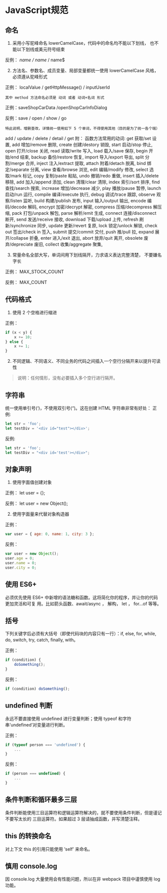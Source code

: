 # JavaScript规范

## 命名 
1. 采用小写驼峰命名 lowerCamelCase，代码中的命名均不能以下划线， 也不能以下划线或美元符号结束

反例： _name / name_ / name$

2. 方法名、参数名、成员变量、局部变量都统一使用 lowerCamelCase 风格，必须遵从驼峰形式

正例： localValue / getHttpMessage() / inputUserId 

`其中 method 方法命名必须是 动词 或者 动词+名词 形式`

正例：saveShopCarData /openShopCarInfoDialog 

反例：save / open / show / go

`特此说明，增删查改，详情统一使用如下 5 个单词，不得使用其他（目的是为了统一各个端） `

add / update / delete / detail / get 附： 函数方法常用的动词: 
get 获取/set 设置, 
add 增加/remove 删除, 
create 创建/destory 销毁, 
start 启动/stop 停止, 
open 打开/close 关闭, 
read 读取/write 写入, 
load 载入/save 保存, 
begin 开始/end 结束, 
backup 备份/restore 恢复, 
import 导入/export 导出, 
split 分割/merge 合并,
inject 注入/extract 提取, 
attach 附着/detach 脱离, 
bind 绑定/separate 分离, 
view 查看/browse 浏览, 
edit 编辑/modify 修改, 
select 选取/mark 标记, 
copy 复制/paste 粘贴, 
undo 撤销/redo 重做, 
insert 插入/delete 移除, 
add 加入/append 添加, 
clean 清理/clear 清除, 
index 索引/sort 排序, 
find 查找/search 搜索, 
increase 增加/decrease 减少, 
play 播放/pause 暂停,
launch 启动/run 运行, 
compile 编译/execute 执行, 
debug 调试/trace 跟踪, 
observe 观察/listen 监听, 
build 构建/publish 发布, 
input 输入/output 输出, 
encode 编码/decode 解码, 
encrypt 加密/decrypt 解密, 
compress 压缩/decompress 解压缩, 
pack 打包/unpack 解包, 
parse 解析/emit 生成, 
connect 连接/disconnect 断开, 
send 发送/receive 接收, 
download 下载/upload 上传, 
refresh 刷新/synchronize 同步,
update 更新/revert 复原, 
lock 锁定/unlock 解锁, 
check out 签出/check in 签入, 
submit 提交/commit 交付, 
push 推/pull 拉, 
expand 展开/collapse 折叠, 
enter 进入/exit 退出, 
abort 放弃/quit 离开, 
obsolete 废弃/depreciate 废旧, 
collect 收集/aggregate 聚集,

3. 常量命名全部大写，单词间用下划线隔开，力求语义表达完整清楚， 不要嫌名字长

正例： MAX_STOCK_COUNT 

反例： MAX_COUNT

## 代码格式 
1. 使用 2 个空格进行缩进

正例： 
```js
if (x < y) { 
    x += 10; 
} else { 
    x += 1; 
}

```

2. 不同逻辑、不同语义、不同业务的代码之间插入一个空行分隔开来以提升可读性 

> 说明：任何情形，没有必要插入多个空行进行隔开。


## 字符串
统一使用单引号(‘)，不使用双引号(“)。这在创建 HTML 字符串非常有好处： 正例:

```js
let str = 'foo'; 
let testDiv = '<div id="test"></div>'; 
```

反例: 

```js
let str = 'foo'; 
let testDiv = "<div id='test'></div>";
```

## 对象声明
1. 使用字面值创建对象

正例： let user = {}; 

反例： let user = new Object();

2. 使用字面量来代替对象构造器

正例： 

```js
var user = { age: 0, name: 1, city: 3 };
```
反例： 

```js
var user = new Object(); 
user.age = 0; 
user.name = 0; 
user.city = 0;
```

## 使用 ES6+
必须优先使用 ES6+ 中新增的语法糖和函数。这将简化你的程序，并让你的代码更加灵活和可复 用。比如箭头函数、await/async ， 解构， let ， for…of 等等。

## 括号
下列关键字后必须有大括号（即使代码块的内容只有一行）：if, else, for, while, do, switch, try, catch, finally, with。

正例： 

```js
if (condition) { 
    doSomething(); 
}
```

反例：

```js
if (condition) doSomething();
```

## undefined 判断
永远不要直接使用 undefined 进行变量判断；使用 typeof 和字符串’undefined’对变量进行判断。 

正例：

```js
if (typeof person === 'undefined') { 
    ... 
}
```

反例： 

```js
if (person === undefined) { 
    ... 
}
```

## 条件判断和循环最多三层
条件判断能使用三目运算符和逻辑运算符解决的，就不要使用条件判断，但是谨记不要写太长的 三目运算符。如果超过 3 层请抽成函数，并写清楚注释。

## this 的转换命名

对上下文 this 的引用只能使用 ’self’ 来命名。

## 慎用 console.log
因 console.log 大量使用会有性能问题，所以在非 webpack 项目中谨慎使用 log 功能。



